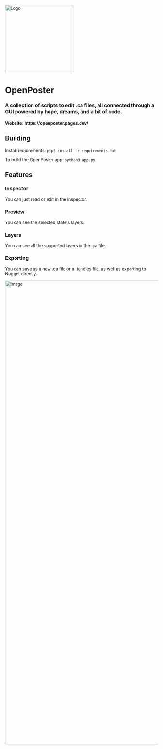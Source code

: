   <img width="225" height="225" src="/assets/openposter.png" alt="Logo">

<h1>OpenPoster</h1>

<h3>A collection of scripts to edit .ca files, all connected through a GUI powered by hope, dreams, and a bit of code.</h3>

<h4>Website: https://openposter.pages.dev/</h4>
</div>

<!-- back to normal markdown we go -->
## Building

Install requirements:
````pip3 install -r requirements.txt````

To build the OpenPoster app:
```python3 app.py```

## Features

### Inspector
You can just read or edit in the inspector.

### Preview
You can see the selected state's layers.

### Layers
You can see all the supported layers in the .ca file.

### Exporting
You can save as a new .ca file or a .tendies file, as well as exporting to Nugget directly.

<img width="1527" alt="image" src="https://github.com/user-attachments/assets/2d98df84-6808-4e1d-93d1-13282f42e63c" /><div align="center">
